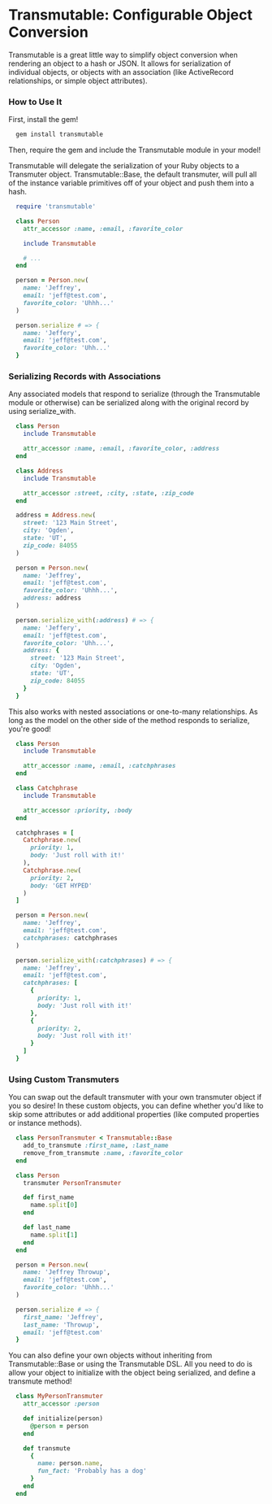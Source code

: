 # Transmutable: Configurable Object Conversion

Transmutable is a great little way to simplify object conversion when rendering an object to a hash or JSON. It allows for serialization of individual objects, or objects with an association (like ActiveRecord relationships, or simple object attributes).

### How to Use It

First, install the gem!

```bash
  gem install transmutable
```

Then, require the gem and include the Transmutable module in your model!

Transmutable will delegate the serialization of your Ruby objects to a Transmuter object. Transmutable::Base, the default transmuter, will pull all of the instance variable primitives off of your object and push them into a hash.

```ruby
  require 'transmutable'

  class Person
    attr_accessor :name, :email, :favorite_color

    include Transmutable

    # ...
  end

  person = Person.new(
    name: 'Jeffrey', 
    email: 'jeff@test.com', 
    favorite_color: 'Uhhh...'
  )

  person.serialize # => { 
    name: 'Jeffery', 
    email: 'jeff@test.com', 
    favorite_color: 'Uhh...' 
  }
```

### Serializing Records with Associations

Any associated models that respond to serialize (through the Transmutable module or otherwise) can be serialized along with the original record by using serialize_with.

```ruby
  class Person
    include Transmutable

    attr_accessor :name, :email, :favorite_color, :address
  end

  class Address
    include Transmutable

    attr_accessor :street, :city, :state, :zip_code
  end

  address = Address.new(
    street: '123 Main Street', 
    city: 'Ogden', 
    state: 'UT', 
    zip_code: 84055
  )

  person = Person.new(
    name: 'Jeffrey', 
    email: 'jeff@test.com', 
    favorite_color: 'Uhhh...', 
    address: address
  )

  person.serialize_with(:address) # => { 
    name: 'Jeffery', 
    email: 'jeff@test.com', 
    favorite_color: 'Uhh...',
    address: {
      street: '123 Main Street', 
      city: 'Ogden', 
      state: 'UT', 
      zip_code: 84055
    }
  }
```

This also works with nested associations or one-to-many relationships. As long as the model on the other side of the method responds to serialize, you're good!

```ruby
  class Person
    include Transmutable

    attr_accessor :name, :email, :catchphrases
  end

  class Catchphrase
    include Transmutable

    attr_accessor :priority, :body
  end

  catchphrases = [ 
    Catchphrase.new(
      priority: 1, 
      body: 'Just roll with it!'
    ), 
    Catchphrase.new(
      priority: 2, 
      body: 'GET HYPED'
    ) 
  ]

  person = Person.new(
    name: 'Jeffrey', 
    email: 'jeff@test.com', 
    catchphrases: catchphrases
  )

  person.serialize_with(:catchphrases) # => {
    name: 'Jeffrey',
    email: 'jeff@test.com',
    catchphrases: [
      { 
        priority: 1, 
        body: 'Just roll with it!'
      },
      {
        priority: 2,
        body: 'Just roll with it!'
      }
    ]
  }
```

### Using Custom Transmuters

You can swap out the default transmuter with your own transmuter object if you so desire! In these custom objects, you can define whether you'd like to skip some attributes or add additional properties (like computed properties or instance methods).

```ruby
  class PersonTransmuter < Transmutable::Base
    add_to_transmute :first_name, :last_name
    remove_from_transmute :name, :favorite_color
  end

  class Person
    transmuter PersonTransmuter

    def first_name
      name.split[0]
    end

    def last_name
      name.split[1]
    end
  end

  person = Person.new(
    name: 'Jeffrey Throwup', 
    email: 'jeff@test.com', 
    favorite_color: 'Uhhh...'
  )

  person.serialize # => { 
    first_name: 'Jeffrey', 
    last_name: 'Throwup', 
    email: 'jeff@test.com' 
  }
```

You can also define your own objects without inheriting from Transmutable::Base or using the Transmutable DSL. All you need to do is allow your object to initialize with the object being serialized, and define a transmute method!

```ruby
  class MyPersonTransmuter
    attr_accessor :person

    def initialize(person)
      @person = person
    end

    def transmute
      { 
        name: person.name,
        fun_fact: 'Probably has a dog'
      }
    end
  end
```